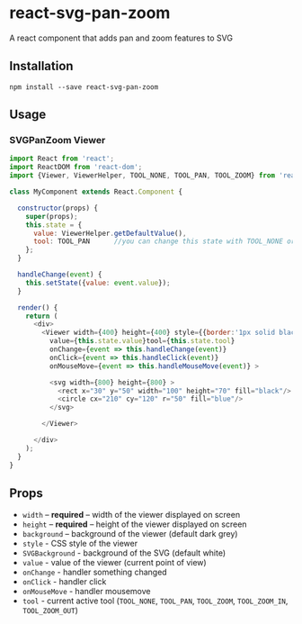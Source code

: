 # react-svg-pan-zoom
A react component that adds pan and zoom features to SVG

## Installation
```
npm install --save react-svg-pan-zoom
```

## Usage

### SVGPanZoom Viewer

```js
import React from 'react';
import ReactDOM from 'react-dom';
import {Viewer, ViewerHelper, TOOL_NONE, TOOL_PAN, TOOL_ZOOM} from 'react-svg-pan-zoom';

class MyComponent extends React.Component {

  constructor(props) {
    super(props);
    this.state = {
      value: ViewerHelper.getDefaultValue(),
      tool: TOOL_PAN      //you can change this state with TOOL_NONE or TOOL_ZOOM
    };
  }

  handleChange(event) {
    this.setState({value: event.value});
  }

  render() {
    return (
      <div>
        <Viewer width={400} height={400} style={{border:'1px solid black'}}
          value={this.state.value}tool={this.state.tool}
          onChange={event => this.handleChange(event)}
          onClick={event => this.handleClick(event)}
          onMouseMove={event => this.handleMouseMove(event)} >

          <svg width={800} height={800} >
            <rect x="30" y="50" width="100" height="70" fill="black"/>
            <circle cx="210" cy="120" r="50" fill="blue"/>
          </svg>

        </Viewer>

      </div>
    );
  }
}
```

## Props

  - `width` – **required** – width of the viewer displayed on screen
  - `height` – **required** – height of the viewer displayed on screen
  - `background` – background of the viewer (default dark grey)
  - `style` - CSS style of the viewer
  - `SVGBackground` - background of the SVG (default white)
  - `value` - value of the viewer (current point of view)
  - `onChange` - handler something changed
  - `onClick` - handler click
  - `onMouseMove` - handler mousemove
  - `tool` - current active tool (`TOOL_NONE`, `TOOL_PAN`, `TOOL_ZOOM`, `TOOL_ZOOM_IN`, `TOOL_ZOOM_OUT`)
